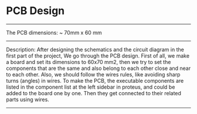 # PCB Design
______________________________
The PCB dimensions: ~ 70mm x 60 mm
______________________________
Description: 
After designing the schematics and the circuit diagram in the first part of the project, We go through the PCB design.
First of all, we make a board and set its dimensions to 60x70 mm2, then we try to set the components that are the same and also belong to each other close and near to each other.
Also, we should follow the wires rules, like avoiding sharp turns (angles) in wires.
To make the PCB, the executable components are listed in the component list at the left sidebar in proteus, and could be added to the board one by one. Then they get connected to their related parts using wires.
_______________________________
